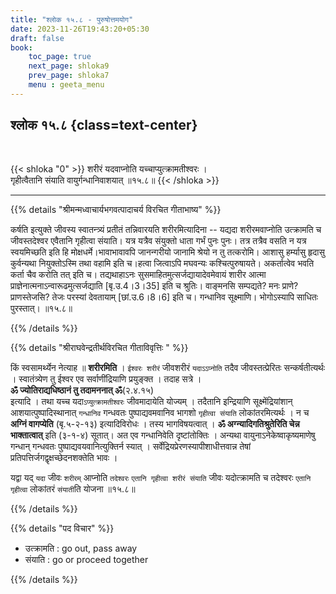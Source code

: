 ```yaml
---
title: "श्लोक १५.८ - पुरुषोत्तमयोग"
date: 2023-11-26T19:43:20+05:30
draft: false
book:
    toc_page: true
    next_page: shloka9
    prev_page: shloka7
    menu : geeta_menu
---
```




## श्लोक १५.८ {class=text-center}

<br/>

{{< shloka  "0"  >}}
शरीरं यदवाप्नोति यच्चाप्युत्क्रामतीश्वरः ।   
गृहीत्वैतानि संयाति वायुर्गन्धानिवाशयात् ॥१५.८॥
{{< /shloka >}}

---


{{% details "श्रीमन्मध्वाचार्यभगवत्पादाचर्य विरचित  गीताभाष्य" %}}

कर्षति इत्युक्ते जीवस्य स्वातन्त्र्यं प्रतीतं 
तन्निवारयति शरीरमित्यादिना -- यद्यदा शरीरमवाप्नोति 
उत्क्रामति च जीवस्तदेश्वर एवैतानि गृहीत्वा संयाति।
यत्र यत्रैव संयुक्तो धाता गर्भं पुनः पुनः।
तत्र तत्रैव वसति न यत्र स्वयमिच्छति इति हि 
मोक्षधर्मे।भावाभावावपि जानन्गरीयो जानामि श्रेयो 
न तु तत्करोमि। आशासु हर्म्यासु हृदासु कुर्वन्यथा 
नियुक्तोऽस्मि तथा वहामि इति च।हत्वा जित्वाऽपि 
मघवन्यः कश्चित्पुरुषायते। अकर्तात्वेव भवति कर्ता 
चैव करोति तत् इति च। 
तद्यथाहाऽनः सुसमाहितमुत्सर्जद्यायादेवमेवायं शारीर 
आत्मा प्राज्ञेनात्मनाऽन्वारूढमुत्सर्जद्याति [बृ.उ.4।3।35] इति च श्रुतिः। 
वाङ्मनसि सम्पद्यते? मनः प्राणे? प्राणस्तेजसि? तेजः परस्यां देवतायाम् [छां.उ.6।8।6] इति च। 
गन्धानिव सूक्ष्माणि। भोगोऽस्यापि साधितः 
पुरस्तात्।  ॥१५.८॥

{{% /details %}}



{{% details "श्रीराघवेन्द्रतीर्थविरचित गीताविवृत्तिः " %}}

किं स्वसामर्थ्येन नेत्याह ॥ **शरीरमिति** । 
`ईश्वरः शरीरं` जीवशरीरं `यदाऽऽप्नोति` तदैव 
जीवस्तत्प्रेरितः सन्कर्षतीत्यर्थः । स्वातंत्र्येण तु 
ईश्वर एव सर्वाणींद्रियाणि प्रयुङ्क्त । तदाह सत्रे ।  
**ॐ ज्योतिराद्यधिष्ठानं तु  तदामननात्‌ ॐ**(२.४.१५)  
इत्यादि । तथा यच्च यदा`ऽप्युत्क्रामतीश्वरः` 
जीवमादायेति योज्यम् । तदैतानि इन्द्रियाणि 
सूक्ष्मेंद्रियांशान्‌ आशयात्पुष्पादिस्थानात्‌
`गन्धानिव` गन्धवतः पुष्पाद्यवमवानिव भागशो 
`गृहीत्वा संयाति` लोकांतरमित्यर्थः । न च 
**अग्निं वागप्येति** (बृ.५-२-१३) 
इत्यादिविरोधः । तस्य भागविषयत्वात् । 
**ॐ अग्न्यादिगतिश्रुतेरिति चेन्न भाक्तात्वात्** 
इति (३-१-४) सूतात्‌। अत एव गन्धानिवेति दृष्टांतोक्तिः ।
अन्यथा वायुनाऽनेकेष्वाकृष्यमाणेषु गन्धान्‌ गन्धवतः 
पुष्पाद्यवयवानित्युक्तिर्न स्यात्‌ । 
सर्वेंद्रियप्रेरणस्यापीशाधीत्तवान्न तेषां 
प्रतिपत्तिर्जगद्वृक्षच्छेदनशक्तेति 
भावः ।   

यद्वा यद् `यदा` जीवः `शरीरम्` आप्नोति `तदेश्वरः` 
`एतानि गृहीत्वा शरीरं संयाति` जीवः 
यदोत्क्रामति च तदेश्वरः 
`एतानि गृहीत्वा` लोकांतरं `संयाती`ति योजना ॥१५.८॥

{{% /details %}}



{{% details "पद विचार" %}}

- उत्क्रामति  : go out, pass away
- संयाति : go or proceed together

{{% /details %}}
